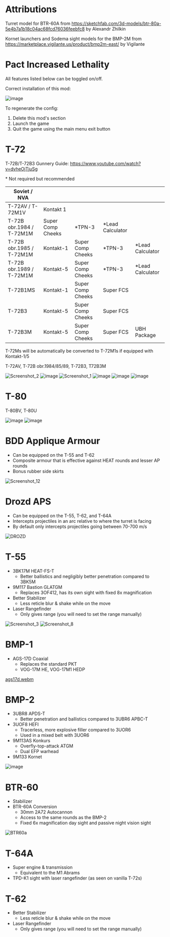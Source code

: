 # Attributions
Turret model for BTR-60A from https://sketchfab.com/3d-models/btr-80a-5e4b7a1b18c04ac68fcd76036feebfc8 by Alexandr Zhilkin

Kornet launchers and Sodema sight models for the BMP-2M from https://marketplace.vigilante.us/product/bmp2m-east/ by Vigilante

# Pact Increased Lethality

All features listed below can be toggled on/off.

Correct installation of this mod:

![image](https://github.com/thebeninator/Pact-Increased-Lethality/assets/89621837/e31193eb-6cd2-4efa-a93c-f17528af5e9e)

To regenerate the config:
1) Delete this mod's section
2) Launch the game
3) Quit the game using the main menu exit button

# T-72
T-72B/T-72B3 Gunnery Guide: https://www.youtube.com/watch?v=dvheOjTjuSg


\* Not required but recommended
  
| Soviet / NVA             |                   |                   |                  |                  |
|--------------------------|-------------------|-------------------|------------------|------------------|
| T-72AV / T-72M1V          | Kontakt 1         |                   |                  |                  |
| T-72B obr.1984 / T-72M1M  | Super Comp Cheeks | *TPN-3            | *Lead Calculator |                  |
| T-72B obr.1985 / T-72M1M  | Kontakt-1         | Super Comp Cheeks | *TPN-3           | *Lead Calculator |
| T-72B obr.1989 / T-72M1M  | Kontakt-5         | Super Comp Cheeks | *TPN-3           | *Lead Calculator |
| T-72B1MS                  | Kontakt-1         | Super Comp Cheeks | Super FCS        |                  |
| T-72B3                    | Kontakt-5         | Super Comp Cheeks | Super FCS        |                  |
| T-72B3M                   | Kontakt-5         | Super Comp Cheeks | Super FCS        | UBH Package      |


T-72Ms will be automatically be converted to T-72M1s if equipped with Kontakt-1/5

T-72AV, T-72B obr.1984/85/89, T-72B3, T72B3M

![Screenshot_2](https://github.com/user-attachments/assets/8c01c43f-b7b0-46dc-8594-ec5917023588)
![image](https://github.com/user-attachments/assets/bf97e6fb-5518-460f-9a75-d3728ae0e975)
![Screenshot_1](https://github.com/user-attachments/assets/d94852cc-31b4-4bd9-81e8-0b4fe6d8487b)
![image](https://github.com/user-attachments/assets/cf2e6076-e3e9-4635-a2ad-0ac0a71e7c2e)
![image](https://github.com/user-attachments/assets/c2c2c6eb-b3fe-494a-b363-6c3be4a88f0c)
![image](https://github.com/user-attachments/assets/5c442f56-fa6e-4437-9521-bda3439c1ac1)

# T-80
T-80BV, T-80U

![image](https://github.com/user-attachments/assets/53dcae33-b917-4d71-a12a-4bf1081b9820)
![image](https://github.com/user-attachments/assets/99dd7066-a4d8-4ca9-b599-e7d56484be55)


# BDD Applique Armour
- Can be equipped on the T-55 and T-62
- Composite armour that is effective against HEAT rounds and lesser AP rounds
- Bonus rubber side skirts

![Screenshot_12](https://github.com/thebeninator/Pact-Increased-Lethality/assets/89621837/588fea7f-9631-4a45-b9b5-42c8ba8722b8)

# Drozd APS
- Can be equipped on the T-55, T-62, and T-64A
- Intercepts projectiles in an arc relative to where the turret is facing
- By default only intercepts projectiles going between 70-700 m/s

![DROZD](https://github.com/thebeninator/Pact-Increased-Lethality/assets/89621837/747c0b97-42a7-4aea-b5b5-fd0b329ce99c)

# T-55
- 3BK17M HEAT-FS-T
  - Better ballistics and negligibly better penetration compared to 3BK5M
- 9M117 Bastion GLATGM
  - Replaces 3OF412, has its own sight with fixed 8x magnification
- Better Stabilizer
  - Less reticle blur & shake while on the move 
- Laser Rangefinder
  - Only gives range (you will need to set the range manually)
 
![Screenshot_3](https://github.com/thebeninator/Pact-Increased-Lethality/assets/89621837/9c494b20-3291-40f4-9be5-f75ac587caa4)
![Screenshot_8](https://github.com/thebeninator/Pact-Increased-Lethality/assets/89621837/e1979d6a-327c-47e5-94a6-acf1d42c7d59)

# BMP-1
- AGS-17D Coaxial
  - Replaces the standard PKT
  - VOG-17M HE, VOG-17M1 HEDP

[ags17d.webm](https://github.com/thebeninator/Pact-Increased-Lethality/assets/89621837/41b2dcf4-98b4-4a02-8487-d5516e5e70c2)

# BMP-2
- 3UBR8 APDS-T
  - Better penetration and ballistics compared to 3UBR6 APBC-T
- 3UOF8 HEFI
  - Tracerless, more explosive filler compared to 3UOR6
  - Used in a mixed belt with 3UOR6
- 9M113AS Konkurs
  - Overfly-top-attack ATGM
  - Dual EFP warhead
- 9M133 Kornet

![image](https://github.com/user-attachments/assets/1ebbfd0a-10dc-4248-af68-dd5dc13a156d)

# BTR-60
- Stabilizer
- BTR-60A Conversion
  - 30mm 2A72 Autocannon
  - Access to the same rounds as the BMP-2
  - Fixed 6x magnification day sight and passive night vision sight

![BTR60a](https://github.com/thebeninator/Pact-Increased-Lethality/assets/89621837/7eac03c8-98f1-4196-967a-825dd6ba6686)

# T-64A
- Super engine & transmission
  - Equivalent to the M1 Abrams
- TPD-K1 sight with laser rangefinder (as seen on vanilla T-72s)

# T-62
- Better Stabilizer
  - Less reticle blur & shake while on the move 
- Laser Rangefinder
  - Only gives range (you will need to set the range manually)
